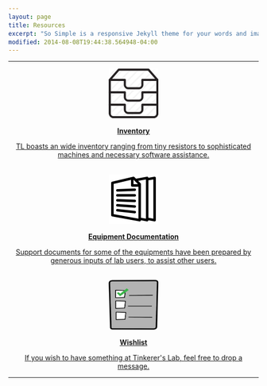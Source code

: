 ```yaml
---
layout: page
title: Resources
excerpt: "So Simple is a responsive Jekyll theme for your words and images."
modified: 2014-08-08T19:44:38.564948-04:00
---
```


---

<center>
	<a href="/inventory">
		<img src="/images/inventory.png" alt="Inventory" height="100" width="100">
		<p><b>Inventory</b></p>
		<p>TL boasts an wide inventory ranging from tiny resistors to sophisticated machines and necessary software assistance.</p>
	</a>
	<br>
	<a href="/documentation">
<img src="/images/documentation.png" alt="Equipment Documentation" height="100" width="100">
					<p><b>Equipment Documentation</b></p>
					<p>Support documents for some of the equipments have been prepared by generous inputs of lab users, to assist other users.</p>
	</a>	
	<br>
	<a href="/wishlist">
<img src="/images/wishlist.png" alt="Wishlist" height="100" width="100">
					<p><b>Wishlist</b></p>
					<p>If you wish to have something at Tinkerer's Lab, feel free to drop a message.</p>
	</a>
</center>

---
